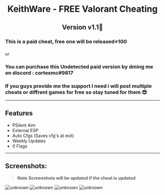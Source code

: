 <h1 align="center"> KeithWare - FREE Valorant Cheating </h1>

<h2 align="center">Version v1.1👻 </h2>

### This is a paid cheat, free one will be released⭐️100
or
### You can purchase this Undetected paid version by dming me on discord : **cortexmc#9817**

### If you guys provide me the support I need i will post multiple cheats or diffrent games for free so stay tuned for them  😎

---

## Features
- PSilent Aim
- External ESP
- Auto Cfgs (Saves cfg's at exit)
- Weekly Updates
- 0 Flags

---

## Screenshots:
> **Note** **Screenshots will be updated if the cheat is updated**


![unknown](https://cdn.discordapp.com/attachments/1070686355111284876/1072423493586653194/VALORANT_2023.02.07-02.46.png)
![unknown](https://media.discordapp.net/attachments/980166346740494368/1071494598125428756/E37oy6SXIAA-SSc.jpg?width=1038&height=584)
![unknown](https://media.discordapp.net/attachments/980166346740494368/1073282343248351322/image.png?width=1031&height=584)
![unknown](https://media.discordapp.net/attachments/980166346740494368/1071407034483867659/13431134.jpg?width=1052&height=584)

